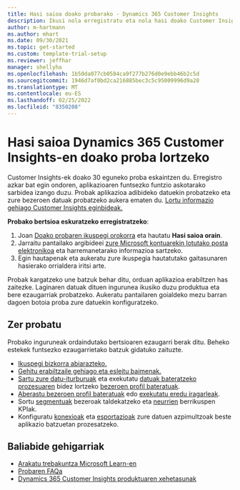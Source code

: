 ```yaml
---
title: Hasi saioa doako probarako - Dynamics 365 Customer Insights
description: Ikusi nola erregistratu eta nola hasi doako Customer Insights proban. Arakatu aplikazioa eta aurkitu ikasteko baliabide gehigarriak.
author: m-hartmann
ms.author: mhart
ms.date: 09/30/2021
ms.topic: get-started
ms.custom: template-trial-setup
ms.reviewer: jeffhar
manager: shellyha
ms.openlocfilehash: 1b50da077cb0584ca9f277b276d0e9ebb46b2c5d
ms.sourcegitcommit: 1946d7af0bd2ca216885bec3c5c95009996d9a28
ms.translationtype: MT
ms.contentlocale: eu-ES
ms.lasthandoff: 02/25/2022
ms.locfileid: "8350208"
---
```

# <a name="sign-up-for-a-free-dynamics-365-customer-insights-trial"></a>Hasi saioa Dynamics 365 Customer Insights-en doako proba lortzeko

Customer Insights-ek doako 30 eguneko proba eskaintzen du. Erregistro azkar bat egin ondoren, aplikazioaren funtsezko funtzio askotarako sarbidea izango duzu. Probak aplikazioa adibideko datuekin probatzeko eta zure bezeroen datuak probatzeko aukera ematen du. [Lortu informazio gehiago Customer Insights eginbideak.](overview.md)

**Probako bertsioa eskuratzeko erregistratzeko**:

1. Joan [Doako probaren ikuspegi orokorra](https://dynamics.microsoft.com/get-started/?appname=customerinsights) eta hautatu **Hasi saioa orain**.
1. Jarraitu pantailako argibideei [zure Microsoft kontuarekin lotutako posta elektronikoa](https://support.microsoft.com/windows/what-is-a-microsoft-account-4a7c48e9-ff5a-e9c6-5a5c-1a57d66c3bfa) eta harremanetarako informazioa sartzeko.
1. Egin hautapenak eta aukeratu zure ikuspegia hautatutako gaitasunaren hasierako orrialdera iritsi arte.

Probak kargatzeko une batzuk behar ditu, orduan aplikazioa erabiltzen has zaitezke. Laginaren datuak dituen ingurunea ikusiko duzu produktua eta bere ezaugarriak probatzeko. Aukeratu pantailaren goialdeko mezu barran dagoen botoia proba zure datuekin konfiguratzeko.

## <a name="what-to-try"></a>Zer probatu

Probako inguruneak ordaindutako bertsioaren ezaugarri berak ditu. Beheko estekek funtsezko ezaugarrietako batzuk gidatuko zaituzte.

- [Ikuspegi bizkorra abiarazteko.](audience-insights/get-started.md)
- [Gehitu erabiltzaile gehiago eta esleitu baimenak.](audience-insights/permissions.md)
- [Sartu zure datu-iturburuak](audience-insights/data-sources.md) eta exekutatu [datuak bateratzeko prozesuaren](audience-insights/data-unification.md) bidez lortzeko [bezeroen profil bateratuak](audience-insights/customer-profiles.md).
- [Aberastu bezeroen profil bateratuak](audience-insights/enrichment-hub.md) edo [exekutatu eredu iragarleak](audience-insights/predictions-overview.md).
- Sortu [segmentuak](audience-insights/segments.md) bezeroak taldekatzeko eta [neurrien](audience-insights/measures.md) berrikuspen KPIak.
- Konfiguratu [konexioak](audience-insights/connections.md) eta [esportazioak](audience-insights/export-destinations.md) zure datuen azpimultzoak beste aplikazio batzuetan prozesatzeko.

## <a name="additional-resources"></a>Baliabide gehigarriak

- [Arakatu trebakuntza Microsoft Learn-en](/learn/browse/?filter-products=dynamics-dynamics-cust-insights)
- [Probaren FAQa](trial-faq.md)
- [Dynamics 365 Customer Insights produktuaren xehetasunak](https://dynamics.microsoft.com/ai/customer-insights/)
